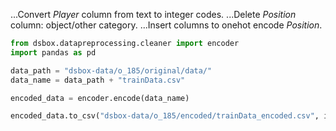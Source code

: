 ...Convert *Player* column from text to integer codes.
...Delete *Position* column: object/other category.
...Insert columns to onehot encode *Position*.

```python
from dsbox.datapreprocessing.cleaner import encoder
import pandas as pd

data_path = "dsbox-data/o_185/original/data/"
data_name = data_path + "trainData.csv"

encoded_data = encoder.encode(data_name)

encoded_data.to_csv("dsbox-data/o_185/encoded/trainData_encoded.csv", index=False)

```


